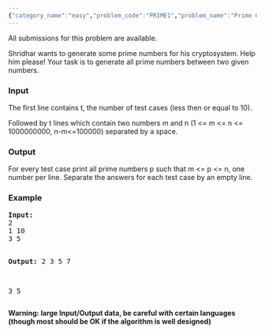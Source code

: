 ```yaml
---
{"category_name":"easy","problem_code":"PRIME1","problem_name":"Prime Generator","languages_supported":{"0":"C","1":"CPP14","2":"JAVA","3":"PYTH","4":"PYTH 3.6","5":"CS2","6":"PAS fpc","7":"PAS gpc","8":"RUBY","9":"PHP","10":"GO","11":"NODEJS","12":"HASK","13":"SCALA","14":"D","15":"PERL","16":"FORT","17":"WSPC","18":"ADA","19":"CAML","20":"ICK","21":"BF","22":"ASM","23":"CLPS","24":"PRLG","25":"ICON","26":"SCM qobi","27":"PIKE","28":"ST","29":"NICE","30":"LUA","31":"BASH","32":"NEM","33":"LISP sbcl","34":"LISP clisp","35":"SCM guile","36":"JS","37":"ERL","38":"TEXT","39":"PYP3"},"max_timelimit":2,"source_sizelimit":50000,"problem_author":"admin","problem_tester":null,"date_added":"1-12-2008","tags":{"0":"admin"},"time":{"view_start_date":1104528600,"submit_start_date":1104528600,"visible_start_date":1104528600,"end_date":1735669800},"is_direct_submittable":false,"layout":"problem"}
---
```

<span class="solution-visible-txt">All submissions for this problem are available.</span><p>
Shridhar wants to generate some prime numbers for his cryptosystem. Help him please!
Your task is to generate all prime numbers between two given numbers.
</p>
<h3>Input</h3>
<p>
The first line contains t, the number of test cases (less then or equal to 10). 

Followed by t lines which contain two numbers m and n (1 <= m <= n <= 1000000000, n-m<=100000) separated by a space.
</p>
<h3>Output</h3>
<p>For every test case print all prime numbers p such that m <= p <= n,
one number per line.  Separate the answers for each test case by an empty line.</p>
<h3>Example</h3>
<pre><b>Input:</b>
2
1 10
3 5

<b>Output:</b>
2
3
5
7

3
5
</pre>
<b>Warning: large Input/Output data, be careful with certain languages (though most should be OK if the algorithm is well designed)</b>